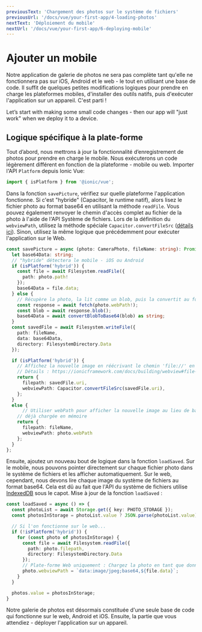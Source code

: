 ```yaml
---
previousText: 'Chargement des photos sur le système de fichiers'
previousUrl: '/docs/vue/your-first-app/4-loading-photos'
nextText: 'Déploiement du mobile'
nextUrl: '/docs/vue/your-first-app/6-deploying-mobile'
---
```


# Ajouter un mobile

Notre application de galerie de photos ne sera pas complète tant qu'elle ne fonctionnera pas sur iOS, Android et le web - le tout en utilisant une base de code. Il suffit de quelques petites modifications logiques pour prendre en charge les plateformes mobiles, d'installer des outils natifs, puis d'exécuter l'application sur un appareil. C'est parti !

Let’s start with making some small code changes - then our app will "just work" when we deploy it to a device.

## Logique spécifique à la plate-forme

Tout d’abord, nous mettrons à jour la fonctionnalité d’enregistrement de photos pour prendre en charge le mobile. Nous exécuterons un code légèrement différent en fonction de la plateforme - mobile ou web. Importer l'API `Platform` depuis Ionic Vue:

```typescript
import { isPlatform } from '@ionic/vue';
```

Dans la fonction `savePicture`, vérifiez sur quelle plateforme l'application fonctionne. Si c'est "hybride" (Capacitor, le runtime natif), alors lisez le fichier photo au format base64 en utilisant la méthode `readFile`. Vous pouvez également renvoyer le chemin d'accès complet au fichier de la photo à l'aide de l'API Système de fichiers. Lors de la définition du `webviewPath`, utilisez la méthode spéciale `Capacitor.convertFileSrc` ([détails ici](https://capacitorjs.com/docs/basics/utilities#convertfilesrc)). Sinon, utilisez la même logique que précédemment pour exécuter l'application sur le Web.

```typescript
const savePicture = async (photo: CameraPhoto, fileName: string): Promise<Photo> => {
  let base64Data: string;
  // "hybride" détectera le mobile - iOS ou Android
  if (isPlatform('hybrid')) {
    const file = await Filesystem.readFile({
      path: photo.path!
    });
    base64Data = file.data;
  } else {
    // Récupère la photo, la lit comme un blob, puis la convertit au format base64.
    const response = await fetch(photo.webPath!);
    const blob = await response.blob();
    base64Data = await convertBlobToBase64(blob) as string;
  }
  const savedFile = await Filesystem.writeFile({
    path: fileName,
    data: base64Data,
    directory: FilesystemDirectory.Data
  });

  if (isPlatform('hybrid')) {
    // Affichez la nouvelle image en réécrivant le chemin 'file://' en HTTP.
    // Détails : https://ionicframework.com/docs/building/webview#file-protocol
    return {
      filepath: savedFile.uri,
      webviewPath: Capacitor.convertFileSrc(savedFile.uri),
    };
  }
  else {
      // Utiliser webPath pour afficher la nouvelle image au lieu de base64 puisqu'elle est 
    // déjà chargée en mémoire
    return {
      filepath: fileName,
      webviewPath: photo.webPath
    };
  }
};
```

Ensuite, ajoutez un nouveau bout de logique dans la fonction `loadSaved`. Sur le mobile, nous pouvons pointer directement sur chaque fichier photo dans le système de fichiers et les afficher automatiquement. Sur le web, cependant, nous devons lire chaque image du système de fichiers au format base64. Cela est dû au fait que l'API du système de fichiers utilise [IndexedDB](https://developer.mozilla.org/en-US/docs/Web/API/IndexedDB_API) sous le capot. Mise à jour de la fonction `loadSaved` :

```typescript
const loadSaved = async () => {
  const photoList = await Storage.get({ key: PHOTO_STORAGE });
  const photosInStorage = photoList.value ? JSON.parse(photoList.value) : [];

  // Si l'on fonctionne sur le web...
  if (!isPlatform('hybrid')) {
    for (const photo of photosInStorage) {
      const file = await Filesystem.readFile({
        path: photo.filepath,
        directory: FilesystemDirectory.Data
      });
      // Plate-forme Web uniquement : Chargez la photo en tant que données base64
      photo.webviewPath = `data:image/jpeg;base64,${file.data}`;
    }
  }

  photos.value = photosInStorage;
}
```

Notre galerie de photos est désormais constituée d'une seule base de code qui fonctionne sur le web, Android et iOS. Ensuite, la partie que vous attendiez - déployer l'application sur un appareil.

